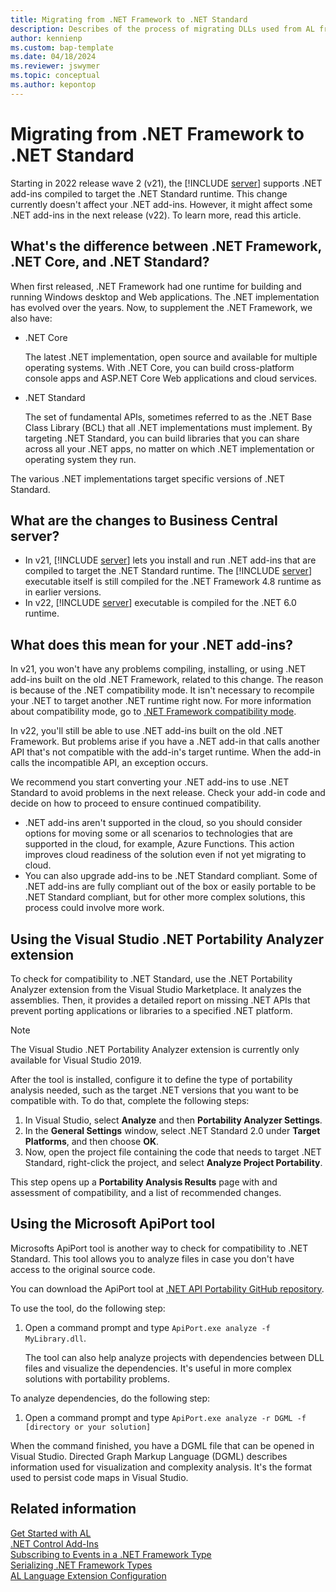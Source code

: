 ```yaml
---
title: Migrating from .NET Framework to .NET Standard
description: Describes of the process of migrating DLLs used from AL from .NET Framework to .NET Standard.
author: kennienp
ms.custom: bap-template
ms.date: 04/18/2024
ms.reviewer: jswymer
ms.topic: conceptual
ms.author: kepontop
---
```


# Migrating from .NET Framework to .NET Standard

Starting in 2022 release wave 2 (v21), the [!INCLUDE [server](includes/server.md)] supports .NET add-ins compiled to target the .NET Standard runtime. This change currently doesn't affect your .NET add-ins. However, it might affect some .NET add-ins in the next release (v22). To learn more, read this article.

## What's the difference between .NET Framework, .NET Core, and .NET Standard?

When first released, .NET Framework had one runtime for building and running Windows desktop and Web applications. The .NET implementation has evolved over the years. Now, to supplement the .NET Framework, we also have:

- .NET Core  

   The latest .NET implementation, open source and available for multiple operating systems. With .NET Core, you can build cross-platform console apps and ASP.NET Core Web applications and cloud services.
- .NET Standard  

   The set of fundamental APIs, sometimes referred to as the .NET Base Class Library (BCL) that all .NET implementations must implement. By targeting .NET Standard, you can build libraries that you can share across all your .NET apps, no matter on which .NET implementation or operating system they run.

The various .NET implementations target specific versions of .NET Standard.

## What are the changes to Business Central server?

- In v21, [!INCLUDE [server](includes/server.md)] lets you install and run .NET add-ins that are compiled to target the .NET Standard runtime. The [!INCLUDE [server](includes/server.md)] executable itself is still compiled for the .NET Framework 4.8 runtime as in earlier versions.
- In v22, [!INCLUDE [server](includes/server.md)] executable is compiled for the .NET 6.0 runtime.

## What does this mean for your .NET add-ins?

In v21, you won't have any problems compiling, installing, or using .NET add-ins built on the old .NET Framework, related to this change. The reason is because of the .NET compatibility mode. It isn't necessary to recompile your .NET to target another .NET runtime right now. For more information about compatibility mode, go to [.NET Framework compatibility mode](/dotnet/core/porting/third-party-deps#net-framework-compatibility-mode).

In v22, you'll still be able to use .NET add-ins built on the old .NET Framework. But problems arise if you have a .NET add-in that calls another API that's not compatible with the add-in's target runtime. When the add-in calls the incompatible API, an exception occurs.

We recommend you start converting your .NET add-ins to use .NET Standard to avoid problems in the next release. Check your add-in code and decide on how to proceed to ensure continued compatibility.

- .NET add-ins aren't supported in the cloud, so you should consider options for moving some or all scenarios to technologies that are supported in the cloud, for example, Azure Functions. This action improves cloud readiness of the solution even if not yet migrating to cloud.
- You can also upgrade add-ins to be .NET Standard compliant. Some of .NET add-ins are fully compliant out of the box or easily portable to be .NET Standard compliant, but for other more complex solutions, this process could involve more work.

## Using the Visual Studio .NET Portability Analyzer extension

To check for compatibility to .NET Standard, use the .NET Portability Analyzer extension from the Visual Studio Marketplace. It analyzes the assemblies. Then, it provides a detailed report on missing .NET APIs that prevent porting applications or libraries to a specified .NET platform.

> [!NOTE]  
> The Visual Studio .NET Portability Analyzer extension is currently only available for Visual Studio 2019.

After the tool is installed, configure it to define the type of portability analysis needed, such as the target .NET versions that you want to be compatible with. To do that, complete the following steps:

1. In Visual Studio, select **Analyze** and then **Portability Analyzer Settings**.
2. In the **General Settings** window, select .NET Standard 2.0 under **Target Platforms**, and then choose **OK**.
3. Now, open the project file containing the code that needs to target .NET Standard, right-click the project, and select **Analyze Project Portability**.  

This step opens up a **Portability Analysis Results** page with and assessment of compatibility, and a list of recommended changes. 

## Using the Microsoft ApiPort tool

Microsofts ApiPort tool is another way to check for compatibility to .NET Standard. This tool allows you to analyze  files in case you don't have access to the original source code. 

You can download the ApiPort tool at [.NET API Portability GitHub repository](https://github.com/Microsoft/dotnet-apiport).

To use the tool, do the following step:

1. Open a command prompt and type `ApiPort.exe analyze -f MyLibrary.dll`.

   The tool can also help analyze projects with dependencies between DLL files and visualize the dependencies. It's useful in more complex solutions with portability problems.

To analyze dependencies, do the following step:

1. Open a command prompt and type `ApiPort.exe analyze -r DGML -f [directory or your solution]`

  When the command finished, you have a DGML file that can be opened in Visual Studio. Directed Graph Markup Language (DGML) describes information used for visualization and complexity analysis. It's the format used to persist code maps in Visual Studio.

## Related information

[Get Started with AL](devenv-get-started.md)  
[.NET Control Add-Ins](devenv-dotnet-controladdins.md)  
[Subscribing to Events in a .NET Framework Type](devenv-dotnet-subscribe-to-events.md)  
[Serializing .NET Framework Types](devenv-dotnet-serializing-dotnetframework-types.md)  
[AL Language Extension Configuration](devenv-al-extension-configuration.md)  
